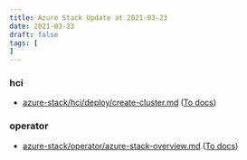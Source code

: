 ```yaml
---
title: Azure Stack Update at 2021-03-23
date: 2021-03-23
draft: false
tags: [
]
---
```


### hci
- [azure-stack/hci/deploy/create-cluster.md](https://github.com/MicrosoftDocs/azure-stack-docs/compare/3e65ceb..7a793d6#diff-2ecf308c634813758aecc17770ff275ec7c20bad184782c9d1818b31f08c0738) ([To docs](https://docs.microsoft.com/en-us/azure-stack/hci/deploy/create-cluster?WT.mc_id=AZ-MVP-5003408))
    
### operator
- [azure-stack/operator/azure-stack-overview.md](https://github.com/MicrosoftDocs/azure-stack-docs/compare/3e65ceb..7a793d6#diff-635b416f0c554f6dcf980b188e162405d527a7b021e4761e79b593b9d6bf84e8) ([To docs](https://docs.microsoft.com/en-us/azure-stack/operator/azure-stack-overview?WT.mc_id=AZ-MVP-5003408))
    
